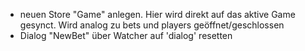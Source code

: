 * neuen Store "Game" anlegen. Hier wird direkt auf das aktive Game gesynct. Wird analog zu bets und players geöffnet/geschlossen
* Dialog "NewBet" über Watcher auf 'dialog' resetten

